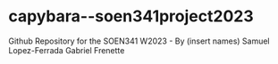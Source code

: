 # capybara--soen341project2023
Github Repository for the SOEN341 W2023 - By (insert names)
Samuel Lopez-Ferrada
Gabriel Frenette
